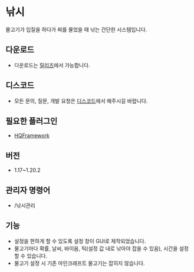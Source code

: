 # 낚시
물고기가 입질을 하다가 찌를 물었을 때 낚는 간단한 시스템입니다.

## 다운로드
* 다운로드는 [릴리즈](https://github.com/HQService/HQFishing/releases)에서 가능합니다.

## 디스코드
* 모든 문의, 질문, 개발 요청은 [디스코드](https://discord.gg/hUkaca9ZQu)에서 해주시길 바랍니다.

## 필요한 플러그인
*  [HQFramework](https://github.com/HQService/HQFramework)

## 버전
* 1.17~1.20.2

## 관리자 명령어
* /낚시관리

## 기능
* 설정을 편하게 할 수 있도록 설정 창이 GUI로 제작되었습니다.
* 물고기마다 확률, 날씨, 바이옴, 틱(설정 값 내로 낚아야 잡을 수 있음), 시간을 설정할 수 있습니다.
* 물고기 설정 시 기존 마인크래프트 물고기는 잡히지 않습니다.
